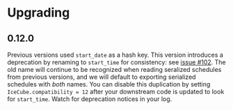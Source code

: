 # Upgrading

## 0.12.0

Previous versions used `start_date` as a hash key. This version introduces a
deprecation by renaming to `start_time` for consistency: see [issue
#102](https://github.com/seejohnrun/ice_cube/issues/102). The old name will
continue to be recognized when reading seralized schedules from previous
versions, and we will default to exporting serialized schedules
with *both* names. You can disable this duplication by setting
`IceCube.compatibility = 12` after your downstream code is updated to look for
`start_time`. Watch for deprecation notices in your log.

